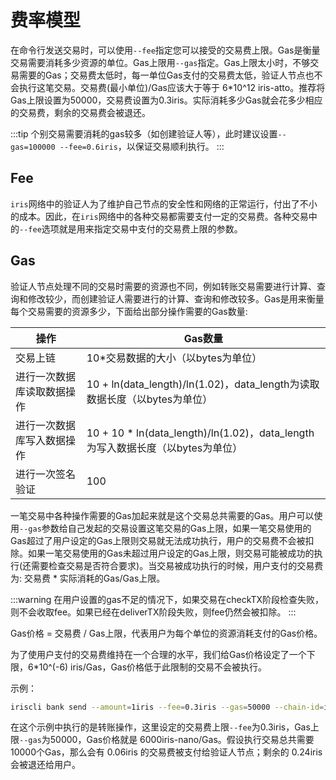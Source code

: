 # 费率模型

在命令行发送交易时，可以使用`--fee`指定您可以接受的交易费上限。Gas是衡量交易需要消耗多少资源的单位。Gas上限用`--gas`指定。Gas上限太小时，不够交易需要的Gas；交易费太低时，每一单位Gas支付的交易费太低，验证人节点也不会执行这笔交易。交易费(最小单位)/Gas应该大于等于 6*10^12 iris-atto。推荐将Gas上限设置为50000，交易费设置为0.3iris。实际消耗多少Gas就会花多少相应的交易费，剩余的交易费会被退还。

:::tip
个别交易需要消耗的gas较多（如创建验证人等），此时建议设置`--gas=100000 --fee=0.6iris`，以保证交易顺利执行。
:::

## Fee

`iris`网络中的验证人为了维护自己节点的安全性和网络的正常运行，付出了不小的成本。因此，在`iris`网络中的各种交易都需要支付一定的交易费。各种交易中的`--fee`选项就是用来指定交易中支付的交易费上限的参数。

## Gas

验证人节点处理不同的交易时需要的资源也不同，例如转账交易需要进行计算、查询和修改较少，而创建验证人需要进行的计算、查询和修改较多。Gas是用来衡量每个交易需要的资源多少，下面给出部分操作需要的Gas数量:

| 操作                       | Gas数量                                        |
| -------------------------- | ---------------------------------------------- |
| 交易上链 | 10*交易数据的大小（以bytes为单位） |
| 进行一次数据库读取数据操作 | 10 + ln(data_length)/ln(1.02)，data_length为读取数据长度（以bytes为单位）|
| 进行一次数据库写入数据操作 | 10 + 10 * ln(data_length)/ln(1.02)，data_length为写入数据长度（以bytes为单位）|
| 进行一次签名验证 | 100 |

一笔交易中各种操作需要的Gas加起来就是这个交易总共需要的Gas。用户可以使用`--gas`参数给自己发起的交易设置这笔交易的Gas上限，如果一笔交易使用的Gas超过了用户设定的Gas上限则交易就无法成功执行，用户的交易费不会被扣除。如果一笔交易使用的Gas未超过用户设定的Gas上限，则交易可能被成功的执行(还需要检查交易是否符合要求)。当交易被成功执行的时候，用户支付的交易费为: 交易费 * 实际消耗的Gas/Gas上限。

:::warning
在用户设置的gas不足的情况下，如果交易在checkTX阶段检查失败，则不会收取fee。如果已经在deliverTX阶段失败，则fee仍然会被扣除。
:::

Gas价格 = 交易费 / Gas上限，代表用户为每个单位的资源消耗支付的Gas价格。

为了使用户支付的交易费维持在一个合理的水平，我们给Gas价格设定了一个下限，6*10^(-6) iris/Gas，Gas价格低于此限制的交易不会被执行。

示例：

```bash
iriscli bank send --amount=1iris --fee=0.3iris --gas=50000 --chain-id=irishub --from=<key-name> --to=<account-address>
```

在这个示例中执行的是转账操作，这里设定的交易费上限`--fee`为0.3iris，Gas上限`--gas`为50000，Gas价格就是 6000iris-nano/Gas。假设执行交易总共需要10000个Gas，那么会有 0.06iris 的交易费被支付给验证人节点；剩余的 0.24iris 会被退还给用户。
